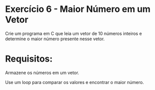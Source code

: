 # Exercício 6 - Maior Número em um Vetor
Crie um programa em C que leia um vetor de 10 números inteiros e determine o maior número presente nesse vetor.

# Requisitos:
Armazene os números em um vetor.

Use um loop para comparar os valores e encontrar o maior número.
